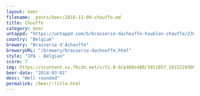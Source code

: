 ```yaml
---
layout: beer
filename: _posts/beer/2016-11-09-chouffe.md
title: Chouffe
category: beer
untappd: "https://untappd.com/b/brasserie-dachouffe-houblon-chouffe/230"
country: "Belgium"
brewery: "Brasserie d'Achouffe"
breweryURL: "/brewery/brasserie-dachouffe.html"
style: "IPA - Belgian"
score: 7
img: https://scontent.xx.fbcdn.net/v/t1.0-0/p480x480/1911857_10152293087523745_1264067765_n.jpg?oh=7328041754e95ef756333ba4f9f0a873&oe=5AAC7EC8
beer-date: "2014-03-01"
desc: "Well rounded"
permalink: /beer/:title.html
---
```

